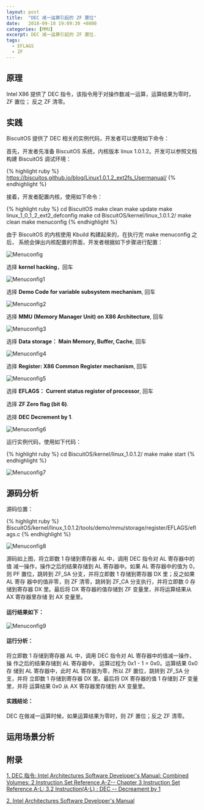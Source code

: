 ```yaml
---
layout: post
title:  "DEC 减一运算引起的 ZF 置位"
date:   2018-09-10 19:09:30 +0800
categories: [MMU]
excerpt: DEC 减一运算引起的 ZF 置位.
tags:
  - EFLAGS
  - ZF
---
```


## 原理

Intel X86 提供了 DEC 指令，该指令用于对操作数减一运算，运算结果为零时，
ZF 置位； 反之 ZF 清零。

## 实践

BiscuitOS 提供了 DEC 相关的实例代码，开发者可以使用如下命令：

首先，开发者先准备 BiscuitOS 系统，内核版本 linux 1.0.1.2。开发可以参照文档
构建 BiscuitOS 调试环境：

{% highlight ruby %}
https://biscuitos.github.io/blog/Linux1.0.1.2_ext2fs_Usermanual/
{% endhighlight %}


接着，开发者配置内核，使用如下命令：

{% highlight ruby %}
cd BiscuitOS
make clean
make update
make linux_1_0_1_2_ext2_defconfig
make
cd BiscuitOS/kernel/linux_1.0.1.2/
make clean
make menuconfig
{% endhighlight %}

由于 BiscuitOS 的内核使用 Kbuild 构建起来的，在执行完 make menuconfig 之后，
系统会弹出内核配置的界面，开发者根据如下步骤进行配置：

![Menuconfig](https://raw.githubusercontent.com/EmulateSpace/PictureSet/master/BiscuitOS/kernel/MMU000003.png)

选择 **kernel hacking**，回车

![Menuconfig1](https://raw.githubusercontent.com/EmulateSpace/PictureSet/master/BiscuitOS/kernel/MMU000004.png)

选择 **Demo Code for variable subsystem mechanism**, 回车

![Menuconfig2](https://raw.githubusercontent.com/EmulateSpace/PictureSet/master/BiscuitOS/kernel/MMU000005.png)

选择 **MMU (Memory Manager Unit) on X86 Architecture**, 回车

![Menuconfig3](https://raw.githubusercontent.com/EmulateSpace/PictureSet/master/BiscuitOS/kernel/MMU000006.png)

选择 **Data storage： Main  Memory, Buffer, Cache**, 回车

![Menuconfig4](https://raw.githubusercontent.com/EmulateSpace/PictureSet/master/BiscuitOS/kernel/MMU000007.png)

选择 **Register: X86 Common Register mechanism**, 回车

![Menuconfig5](https://raw.githubusercontent.com/EmulateSpace/PictureSet/master/BiscuitOS/kernel/MMU000008.png)

选择 **EFLAGS： Current status register of processor**, 回车

选择 **ZF Zero flag (bit 6)**.

选择 **DEC   Decrement by 1**.

![Menuconfig6](https://raw.githubusercontent.com/EmulateSpace/PictureSet/master/BiscuitOS/kernel/MMU000250.png)

运行实例代码，使用如下代码：

{% highlight ruby %}
cd BiscuitOS/kernel/linux_1.0.1.2/
make 
make start
{% endhighlight %}

![Menuconfig7](https://raw.githubusercontent.com/EmulateSpace/PictureSet/master/BiscuitOS/kernel/MMU000251.png)

## 源码分析

源码位置：

{% highlight ruby %}
BiscuitOS/kernel/linux_1.0.1.2/tools/demo/mmu/storage/register/EFLAGS/eflags.c
{% endhighlight %}

![Menuconfig8](https://raw.githubusercontent.com/EmulateSpace/PictureSet/master/BiscuitOS/kernel/MMU000252.png)

源码如上图，将立即数 1 存储到寄存器 AL 中，调用 DEC 指令对 AL 寄存器中的值
减一操作，操作之后的结果存储到 AL 寄存器中。如果 AL 寄存器中的值为 0，则 PF 
置位，跳转到 ZF_SA 分支，并将立即数 1 存储到寄存器 DX 里；反之如果 AL 寄存
器中的值非零，则 ZF 清零，跳转到 ZF_CA 分支执行，并将立即数 0 存储到寄存器 
DX 里。最后将 DX 寄存器的值存储到 ZF 变量里，并将运算结果从 AX 寄存器里存储
到 AX 变量里。

#### 运行结果如下：

![Menuconfig9](https://raw.githubusercontent.com/EmulateSpace/PictureSet/master/BiscuitOS/kernel/MMU000253.png)

#### 运行分析：

将立即数 1 存储到寄存器 AL 中，调用 DEC 指令对 AL 寄存器中的值减一操作，操
作之后的结果存储到 AL 寄存器中， 运算过程为 0x1 - 1 = 0x0。运算结果 0x0 存
储到 AL 寄存器中，此时 AL 寄存器为零，所以 ZF 置位，跳转到 ZF_SA 分支，并将
立即数 1 存储到寄存器 DX 里。最后将 DX 寄存器的值 1 存储到 ZF 变量里，并将
运算结果 0x0 从 AX 寄存器里存储到 AX 变量里。

#### 实践结论：

DEC 在做减一运算时候，如果运算结果为零时，则 ZF 置位；反之 ZF 清零。

## 运用场景分析

## 附录

[1. DEC 指令: Intel Architectures Software Developer's Manual: Combined Volumes: 2 Instruction Set Reference,A-Z-- Chapter 3 Instruction Set Reference,A-L: 3.2 Instruction(A-L) : DEC -- Decreament by 1](https://software.intel.com/en-us/articles/intel-sdm)

[2. Intel Architectures Software Developer's Manual](https://github.com/BiscuitOS/Documentation/blob/master/Datasheet/Intel-IA32_DevelopmentManual.pdf)
